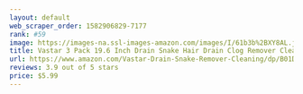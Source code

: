 ```yaml
---
layout: default 
﻿web_scraper_order: 1582906829-7177
rank: #59
image: https://images-na.ssl-images-amazon.com/images/I/61b3b%2BXY8AL.jpg
title: Vastar 3 Pack 19.6 Inch Drain Snake Hair Drain Clog Remover Cleaning Tool
url: https://www.amazon.com/Vastar-Drain-Snake-Remover-Cleaning/dp/B01DP87IF8/ref=zg_mw_hi_59?_encoding=UTF8&psc=1&refRID=DCHN01BKZ4RN4FT7PJ7H
reviews: 3.9 out of 5 stars
price: $5.99 
---
```

